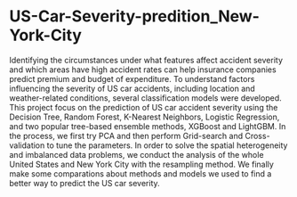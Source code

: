 # US-Car-Severity-predition_New-York-City
Identifying the circumstances under what features affect accident severity and which areas have high accident rates can help insurance companies predict premium and budget of expenditure. To understand factors influencing the severity of US car accidents, including location and weather-related conditions, several classification models were developed. This project focus on the prediction of US car accident severity using the Decision Tree, Random Forest, K-Nearest Neighbors, Logistic Regression, and two popular tree-based ensemble methods, XGBoost and LightGBM. In the process, we first try PCA and then perform Grid-search and Cross-validation to tune the parameters. In order to solve the spatial heterogeneity and imbalanced data problems, we conduct the analysis of the whole United States and New York City with the resampling method. We finally make some comparations about methods and models we used to find a better way to predict the US car severity. 
